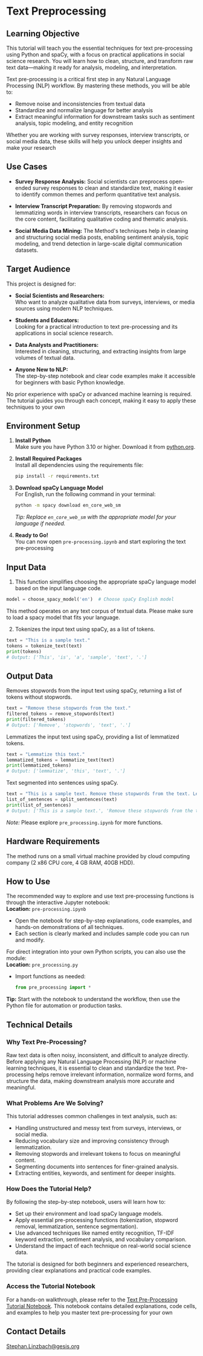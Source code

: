 # Text Preprocessing

## Learning Objective

This tutorial will teach you the essential techniques for text pre-processing using Python and spaCy, with a focus on practical applications in social science research. You will learn how to clean, structure, and transform raw text data—making it ready for analysis, modeling, and interpretation.

Text pre-processing is a critical first step in any Natural Language Processing (NLP) workflow. By mastering these methods, you will be able to:
- Remove noise and inconsistencies from textual data
- Standardize and normalize language for better analysis
- Extract meaningful information for downstream tasks such as sentiment analysis, topic modeling, and entity recognition

Whether you are working with survey responses, interview transcripts, or social media data, these skills will help you unlock deeper insights and make your research

## Use Cases

- **Survey Response Analysis:** Social scientists can preprocess open-ended survey responses to clean and standardize text, making it easier to identify common themes and perform quantitative text analysis.

- **Interview Transcript Preparation:** By removing stopwords and lemmatizing words in interview transcripts, researchers can focus on the core content, facilitating qualitative coding and thematic analysis.

- **Social Media Data Mining:** The Method's techniques help in cleaning and structuring social media posts, enabling sentiment analysis, topic modeling, and trend detection in large-scale digital communication datasets.

## Target Audience

This project is designed for:

- **Social Scientists and Researchers:**  
  Who want to analyze qualitative data from surveys, interviews, or media sources using modern NLP techniques.

- **Students and Educators:**  
  Looking for a practical introduction to text pre-processing and its applications in social science research.

- **Data Analysts and Practitioners:**  
  Interested in cleaning, structuring, and extracting insights from large volumes of textual data.

- **Anyone New to NLP:**  
  The step-by-step notebook and clear code examples make it accessible for beginners with basic Python knowledge.

No prior experience with spaCy or advanced machine learning is required. The tutorial guides you through each concept, making it easy to apply these techniques to your own

## Environment Setup

1. **Install Python**  
   Make sure you have Python 3.10 or higher. Download it from [python.org](https://www.python.org/downloads/).

2. **Install Required Packages**  
   Install all dependencies using the requirements file:
   ```bash
   pip install -r requirements.txt
   ```

3. **Download spaCy Language Model**  
   For English, run the following command in your terminal:
   ```bash
   python -m spacy download en_core_web_sm
   ```
   *Tip: Replace `en_core_web_sm` with the appropriate model for your language if needed.*

4. **Ready to Go!**  
   You can now open `pre-processing.ipynb` and start exploring the text pre-processing

## Input Data

1. This function simplifies choosing the appropriate spaCy language model based on the input language code.

```python
model = choose_spacy_model('en')  # Choose spaCy English model
```

This method operates on any text corpus of textual data. Please make sure to load a spacy model that fits your language.

2. Tokenizes the input text using spaCy, as a list of tokens.

```python
text = "This is a sample text."
tokens = tokenize_text(text)
print(tokens)
# Output: ['This', 'is', 'a', 'sample', 'text', '.']
```
## Output Data
Removes stopwords from the input text using spaCy, returning a list of tokens without stopwords.

```python
text = "Remove these stopwords from the text."
filtered_tokens = remove_stopwords(text)
print(filtered_tokens)
# Output: ['Remove', 'stopwords', 'text', '.']
```

Lemmatizes the input text using spaCy, providing a list of lemmatized tokens.

```python
text = "Lemmatize this text."
lemmatized_tokens = lemmatize_text(text)
print(lemmatized_tokens)
# Output: ['lemmatize', 'this', 'text', '.']
```

Text segmented into sentences using spaCy.

```python
text = "This is a sample text. Remove these stopwords from the text. Lemmatize this text."
list_of_sentences = split_sentences(text)
print(list_of_sentences)
# Output: ['This is a sample text.', 'Remove these stopwords from the text.', 'Lemmatize this text.']
```

*Note:* Please explore ```pre_processing.ipynb``` for more functions.

## Hardware Requirements
The method runs on a small virtual machine provided by cloud computing company (2 x86 CPU core, 4 GB RAM, 40GB HDD).

## How to Use

The recommended way to explore and use text pre-processing functions is through the interactive Jupyter notebook:  
**Location:** `pre-processing.ipynb`

- Open the notebook for step-by-step explanations, code examples, and hands-on demonstrations of all techniques.
- Each section is clearly marked and includes sample code you can run and modify.

For direct integration into your own Python scripts, you can also use the module:  
**Location:** `pre_processing.py`

- Import functions as needed:  
  ```python
  from pre_processing import *
  ```

**Tip:** Start with the notebook to understand the workflow, then use the Python file for automation or production tasks.

## Technical Details

### Why Text Pre-Processing?

Raw text data is often noisy, inconsistent, and difficult to analyze directly. Before applying any Natural Language Processing (NLP) or machine learning techniques, it is essential to clean and standardize the text. Pre-processing helps remove irrelevant information, normalize word forms, and structure the data, making downstream analysis more accurate and meaningful.

### What Problems Are We Solving?

This tutorial addresses common challenges in text analysis, such as:
- Handling unstructured and messy text from surveys, interviews, or social media.
- Reducing vocabulary size and improving consistency through lemmatization.
- Removing stopwords and irrelevant tokens to focus on meaningful content.
- Segmenting documents into sentences for finer-grained analysis.
- Extracting entities, keywords, and sentiment for deeper insights.

### How Does the Tutorial Help?

By following the step-by-step notebook, users will learn how to:
- Set up their environment and load spaCy language models.
- Apply essential pre-processing functions (tokenization, stopword removal, lemmatization, sentence segmentation).
- Use advanced techniques like named entity recognition, TF-IDF keyword extraction, sentiment analysis, and vocabulary comparison.
- Understand the impact of each technique on real-world social science data.

The tutorial is designed for both beginners and experienced researchers, providing clear explanations and practical code examples.

### Access the Tutorial Notebook

For a hands-on walkthrough, please refer to the [Text Pre-Processing Tutorial Notebook](pre-processing.ipynb). This notebook contains detailed explanations, code cells, and examples to help you master text pre-processing for your own

## Contact Details
[Stephan.Linzbach@gesis.org](mailto:Stephan.Linzbach@gesis.org)
